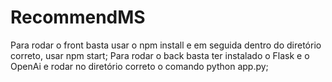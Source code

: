 # RecommendMS
Para rodar o front basta usar o npm install e em seguida dentro do diretório correto, usar npm start;
Para rodar o back basta ter instalado o Flask e o OpenAi e rodar no diretório correto o comando python app.py;
